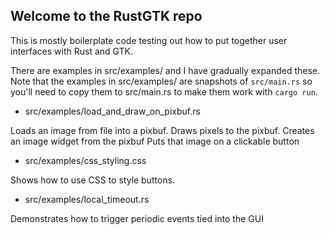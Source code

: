 Welcome to the RustGTK repo
---------------------------

This is mostly boilerplate code testing out how to put
together user interfaces with Rust and GTK.

There are examples in src/examples/ and I have gradually
expanded these.
Note that the examples in src/examples/ are snapshots
of `src/main.rs` so you'll need to copy them to src/main.rs
to make them work with `cargo run`.

* src/examples/load_and_draw_on_pixbuf.rs

Loads an image from file into a pixbuf.
Draws pixels to the pixbuf. 
Creates an image widget from the pixbuf
Puts that image on a clickable button

* src/examples/css_styling.css

Shows how to use CSS to style buttons.

* src/examples/local_timeout.rs

Demonstrates how to trigger periodic events tied into the GUI
